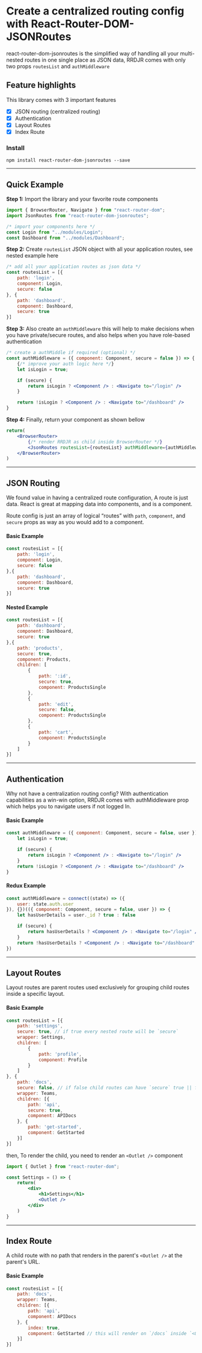 # Create a centralized routing config with React-Router-DOM-JSONRoutes

react-router-dom-jsonroutes is the simplified way of handling all your multi-nested routes in one single place as JSON data, RRDJR comes with only two props `routesList` and `authMiddleware`

## Feature highlights
This library comes with 3 important features

*	[x] JSON routing (centralized routing)
*	[x] Authentication
*	[x] Layout Routes 
*   [x] Index Route

### Install
```node
npm install react-router-dom-jsonroutes --save

```
---
## Quick Example

**Step 1:** Import the library and your favorite route components
```jsx
import { BrowserRouter, Navigate } from "react-router-dom";
import JsonRoutes from "react-router-dom-jsonroutes";

/* import your components here */
const Login from "../modules/Login";
const Dashboard from "../modules/Dashboard";
```


**Step 2:** Create `routesList` JSON object with all your application routes, see nested example here
```jsx
/* add all your application routes as json data */
const routesList = [{
    path: 'login',
    component: Login,
    secure: false
}, {
    path: 'dashboard',
    component: Dashboard,
    secure: true
}]
```


**Step 3:** Also create an `authMiddleware` this will help to make decisions when you have private/secure routes, and also helps when you have role-based authentication
```jsx
/* create a authMiddle if required (optional) */
const authMiddleware = ({ component: Component, secure = false }) => {
    {/* improve your auth logic here */}
    let isLogin = true;

    if (secure) {
        return isLogin ? <Component /> : <Navigate to="/login" />
    }

    return !isLogin ? <Component /> : <Navigate to="/dashboard" />
}
```


**Step 4:** Finally, return your component as shown bellow
```jsx
return(
    <BrowserRouter>
        {/* render RRDJR as child inside BrowserRouter */}
        <JsonRoutes routesList={routesList} authMiddleware={authMiddleware} />
    </BrowserRouter>
)

```

---

## JSON Routing

We found value in having a centralized route configuration, A route is just data. React is great at mapping data into components, and is a component.

Route config is just an array of logical “routes” with `path`, `component`, and `secure` props as way as you would add to a component.

#### Basic Example
```jsx
const routesList = [{
    path: 'login',
    component: Login,
    secure: false
},{
    path: 'dashboard',
    component: Dashboard,
    secure: true
}]
```

#### Nested Example
```jsx
const routesList = [{
    path: 'dashboard',
    component: Dashboard,
    secure: true
},{
    path: 'products',
    secure: true,
    component: Products,
    children: [
        {
            path: ':id',
            secure: true,
            component: ProductsSingle
        },
        {
            path: 'edit',
            secure: false,
            component: ProductsSingle
        },
        {
            path: 'cart',
            component: ProductsSingle
        }
    ]
}]
```

---

## Authentication

Why not have a centralization routing config? With authentication capabilities as a win-win option, RRDJR comes with authMiddleware prop which helps you to navigate users if not logged In.

#### Basic Example
```jsx
const authMiddleware = ({ component: Component, secure = false, user }) => {
    let isLogin = true;

    if (secure) {
        return isLogin ? <Component /> : <Navigate to="/login" />
    }
    return !isLogin ? <Component /> : <Navigate to="/dashboard" />
}
```

#### Redux Example
```jsx
const authMiddleware = connect((state) => ({
    user: state.auth.user
}), {})(({ component: Component, secure = false, user }) => {
    let hasUserDetails = user._id ? true : false

    if (secure) {
        return hasUserDetails ? <Component /> : <Navigate to="/login" />
    }
    return !hasUserDetails ? <Component /> : <Navigate to="/dashboard" />
})
```

---

## Layout Routes

Layout routes are parent routes used exclusively for grouping child routes inside a specific layout.

#### Basic Example
```jsx
const routesList = [{
    path: 'settings',
    secure: true, // if true every nested route will be `secure`
    wrapper: Settings,
    children: [
        {
            path: 'profile',
            component: Profile
        }
    ]
}, {
    path: 'docs',
    secure: false, // if false child routes can have `secure` true || false
    wrapper: Teams,
    children: [{
        path: 'api',
        secure: true,
        component: APIDocs
    }, {
        path: 'get-started',
        component: GetStarted
    }]
}]
```
then, To render the child, you need to render an `<Outlet />` component
```jsx
import { Outlet } from "react-router-dom";

const Settings = () => {
    return(
        <div>
            <h1>Settings</h1>
            <Outlet />
        </div>
    )
}
```

---


## Index Route

A child route with no path that renders in the parent's `<Outlet />` at the parent's URL.

#### Basic Example
```jsx
const routesList = [{
    path: 'docs',
    wrapper: Teams,
    children: [{
        path: 'api',
        component: APIDocs
    }, {
        index: true,
        component: GetStarted // this will render on `/docs` inside `<Outlet />`
    }]
}]
```
